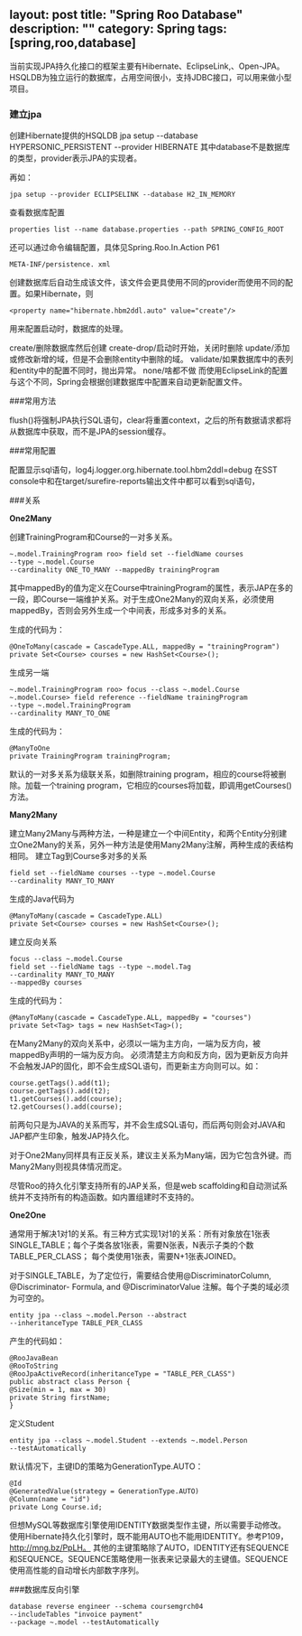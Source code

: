 layout: post
title: "Spring Roo Database"
description: ""
category: Spring
tags: [spring,roo,database]
--- 
当前实现JPA持久化接口的框架主要有Hibernate、EclipseLink,、Open-JPA。HSQLDB为独立运行的数据库，占用空间很小，支持JDBC接口，可以用来做小型项目。

### 建立jpa

创建Hibernate提供的HSQLDB
jpa setup --database HYPERSONIC_PERSISTENT --provider HIBERNATE
其中database不是数据库的类型，provider表示JPA的实现者。

再如：

	jpa setup --provider ECLIPSELINK --database H2_IN_MEMORY

查看数据库配置

	properties list --name database.properties --path SPRING_CONFIG_ROOT

还可以通过命令编辑配置，具体见Spring.Roo.In.Action P61

	META-INF/persistence. xml

创建数据库后自动生成该文件，该文件会更具使用不同的provider而使用不同的配置。如果Hibernate，则

	<property name="hibernate.hbm2ddl.auto" value="create"/>

<!--more-->	

用来配置启动时，数据库的处理。

create/删除数据库然后创建
create-drop/启动时开始，关闭时删除
update/添加或修改新增的域，但是不会删除entity中删除的域。
validate/如果数据库中的表列和entity中的配置不同时，抛出异常。
none/啥都不做
而使用EclipseLink的配置与这个不同，Spring会根据创建数据库中配置来自动更新配置文件。


<!-- more -->

###常用方法

flush()将强制JPA执行SQL语句，clear将重置context，之后的所有数据请求都将从数据库中获取，而不是JPA的session缓存。

###常用配置

配置显示sql语句，log4j.logger.org.hibernate.tool.hbm2ddl=debug
在SST console中和在target/surefire-reports输出文件中都可以看到sql语句，

###关系

**One2Many**

创建TrainingProgram和Course的一对多关系。

	~.model.TrainingProgram roo> field set --fieldName courses 
	--type ~.model.Course 
	--cardinality ONE_TO_MANY --mappedBy trainingProgram

其中mappedBy的值为定义在Course中trainingProgram的属性，表示JAP在多的一段，即Course一端维护关系。对于生成One2Many的双向关系，必须使用mappedBy，否则会另外生成一个中间表，形成多对多的关系。

生成的代码为：

	@OneToMany(cascade = CascadeType.ALL, mappedBy = "trainingProgram")
	private Set<Course> courses = new HashSet<Course>();

生成另一端

	~.model.TrainingProgram roo> focus --class ~.model.Course
	~.model.Course> field reference --fieldName trainingProgram 
	--type ~.model.TrainingProgram 
	--cardinality MANY_TO_ONE

生成的代码为：

	@ManyToOne
	private TrainingProgram trainingProgram;

默认的一对多关系为级联关系，如删除training program，相应的course将被删除。加载一个training program，它相应的courses将加载，即调用getCourses()方法。

**Many2Many**

建立Many2Many与两种方法，一种是建立一个中间Entity，和两个Entity分别建立One2Many的关系，另外一种方法是使用Many2Many注解，两种生成的表结构相同。
建立Tag到Course多对多的关系

	field set --fieldName courses --type ~.model.Course
	--cardinality MANY_TO_MANY

生成的Java代码为

	@ManyToMany(cascade = CascadeType.ALL)
	private Set<Course> courses = new HashSet<Course>();

建立反向关系

	focus --class ~.model.Course
	field set --fieldName tags --type ~.model.Tag
	--cardinality MANY_TO_MANY
	--mappedBy courses

生成的代码为：

	@ManyToMany(cascade = CascadeType.ALL, mappedBy = "courses")
	private Set<Tag> tags = new HashSet<Tag>();

在Many2Many的双向关系中，必须以一端为主方向，一端为反方向，被mappedBy声明的一端为反方向。
必须清楚主方向和反方向，因为更新反方向并不会触发JAP的固化，即不会生成SQL语句，而更新主方向则可以。如：

	course.getTags().add(t1);
	course.getTags().add(t2);
	t1.getCourses().add(course);
	t2.getCourses().add(course);

前两句只是为JAVA的关系而写，并不会生成SQL语句，而后两句则会对JAVA和JAP都产生印象，触发JAP持久化。

对于One2Many同样具有正反关系，建议主关系为Many端，因为它包含外键。而Many2Many则视具体情况而定。

尽管Roo的持久化引擎支持所有的JAP关系，但是web scaffolding和自动测试系统并不支持所有的构造函数。如内置组建时不支持的。

**One2One**

通常用于解决1对1的关系。有三种方式实现1对1的关系：所有对象放在1张表SINGLE_TABLE；每个子类各放1张表，需要N张表，N表示子类的个数TABLE_PER_CLASS； 每个类使用1张表，需要N+1张表JOINED。

对于SINGLE_TABLE，为了定位行，需要结合使用@DiscriminatorColumn, @Discriminator-
Formula, and @DiscriminatorValue 注解。每个子类的域必须为可空的。

	entity jpa --class ~.model.Person --abstract
	--inheritanceType TABLE_PER_CLASS

产生的代码如：

	@RooJavaBean
	@RooToString
	@RooJpaActiveRecord(inheritanceType = "TABLE_PER_CLASS")
	public abstract class Person {
	@Size(min = 1, max = 30)
	private String firstName;
	}

定义Student

	entity jpa --class ~.model.Student --extends ~.model.Person
	--testAutomatically

默认情况下，主键ID的策略为GenerationType.AUTO：

	@Id
	@GeneratedValue(strategy = GenerationType.AUTO)
	@Column(name = "id")
	private Long Course.id;

但想MySQL等数据库引擎使用IDENTITY数据类型作主键，所以需要手动修改。使用Hibernate持久化引擎时，既不能用AUTO也不能用IDENTITY。参考P109，http://mng.bz/PpLH。
其他的主键策略除了AUTO，IDENTITY还有SEQUENCE和SEQUENCE。SEQUENCE策略使用一张表来记录最大的主键值。SEQUENCE使用高性能的自动增长内部数字序列。

###数据库反向引擎

	database reverse engineer --schema coursemgrch04 
	--includeTables "invoice payment" 
	--package ~.model --testAutomatically
